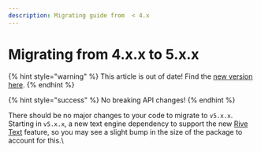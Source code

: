 ```yaml
---
description: Migrating guide from  < 4.x
---
```


# Migrating from 4.x.x to 5.x.x

{% hint style="warning" %}
This article is out of date! Find the [new version here](https://rive.app/community/doc/migrating-from-4xx-to-5xx/docZ3powhHJm).
{% endhint %}

{% hint style="success" %}
No breaking API changes!
{% endhint %}

There should be no major changes to your code to migrate to `v5.x.x`. Starting in `v5.x.x`, a new text engine dependency to support the new [Rive Text](../../text.md) feature, so you may see a slight bump in the size of the package to account for this.\
